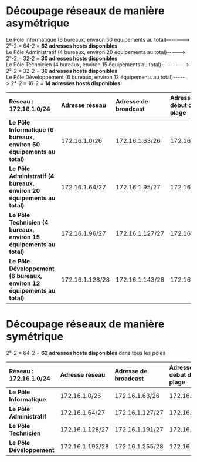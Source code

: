 # Découpage réseaux de manière asymétrique
Le Pôle Informatique (6 bureaux, environ 50 équipements au total)-------> 2⁶-2 = 64-2 = **62 adresses hosts disponibles**    
Le Pôle Administratif (4 bureaux, environ 20 équipements au total)-----> 2⁵-2 = 32-2 = **30 adresses hosts disponibles**          
Le Pôle Technicien (4 bureaux, environ 15 équipements au total)---------> 2⁵-2 = 32-2 = **30 adresses hosts disponibles**   
Le Pôle Développement (6 bureaux, environ 12 équipements au total)-----> 2⁴-2 = 16-2 = **14 adresses hosts disponibles**           

|Réseau : 172.16.1.0/24|Adresse réseau|Adresse de broadcast|Adresse de début de plage|Adresse de fin de plage|
|:---|:----|:---|:---|:----|
|**Le Pôle Informatique (6 bureaux, environ 50 équipements au total)**    | 172.16.1.0/26   | 172.16.1.63/26 | 172.16.1.1    | 172.16.1.62   |
| **Le Pôle Administratif (4 bureaux, environ 20 équipements au total)**    | 172.16.1.64/27 | 172.16.1.95/27 | 172.16.1.65    | 172.16.1.94 |
| **Le Pôle Technicien (4 bureaux, environ 15 équipements au total)**    | 172.16.1.96/27 | 172.16.1.127/27 | 172.16.1.97   | 172.16.1.126 |
| **Le Pôle Développement (6 bureaux, environ 12 équipements au total)**    | 172.16.1.128/28 | 172.16.1.143/28 | 172.16.1.129    | 172.16.1.142 |

# Découpage réseaux de manière symétrique   
2⁶-2 = 64-2 = **62 adresses hosts disponibles** dans tous les pôles     

|Réseau : 172.16.1.0/24|Adresse réseau|Adresse de broadcast|Adresse de début de plage|Adresse de fin de plage|
|:---|:----|:---|:---|:----|
|**Le Pôle Informatique**| 172.16.1.0/26| 172.16.1.63/26 | 172.16.1.1| 172.16.1.62|
|**Le Pôle Administratif**| 172.16.1.64/27| 172.16.1.127/27| 172.16.1.65| 172.16.1.126|
|**Le Pôle Technicien**| 172.16.1.128/27 | 172.16.1.191/27 | 172.16.1.129   | 172.16.1.190 |
|**Le Pôle Développement**| 172.16.1.192/28 | 172.16.1.255/28 | 172.16.1.193    | 172.16.1.254|
